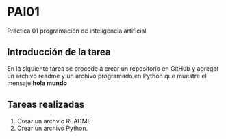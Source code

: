 # PAI01
Práctica 01 programación de inteligencia artificial

## Introducción de la tarea
En la siguiente tarea se procede a crear un repositorio en GitHub y agregar un archivo
readme y un archivo programado en Python que muestre el mensaje **hola mundo**

## Tareas realizadas
1. Crear un archvio README.
2. Crear un archivo Python.
